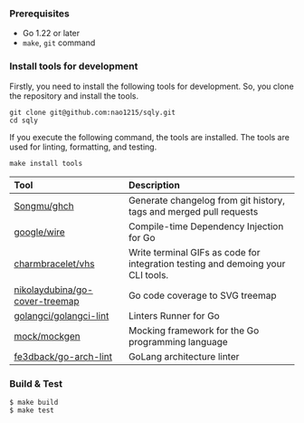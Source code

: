 ### Prerequisites

- Go 1.22 or later
- `make`, `git` command

### Install tools for development

Firstly, you need to install the following tools for development. So, you clone the repository and install the tools.

```shell
git clone git@github.com:nao1215/sqly.git
cd sqly
```

If you execute the following command, the tools are installed.  The tools are used for linting, formatting, and testing.

```shell
make install tools
```

| Tool | Description |
| :--- | :--- |
| [Songmu/ghch](https://github.com/Songmu/ghch) | Generate changelog from git history, tags and merged pull requests |
| [google/wire](https://github.com/google/wire) | Compile-time Dependency Injection for Go |
| [charmbracelet/vhs](https://github.com/charmbracelet/vhs) | Write terminal GIFs as code for integration testing and demoing your CLI tools. |
| [nikolaydubina/go-cover-treemap](https://github.com/nikolaydubina/go-cover-treemap) | Go code coverage to SVG treemap |
| [golangci/golangci-lint](https://github.com/golangci/golangci-lint) | Linters Runner for Go |
| [mock/mockgen](https://github.com/uber-go/mock) | Mocking framework for the Go programming language |
| [fe3dback/go-arch-lint](https://github.com/fe3dback/go-arch-lint) | GoLang architecture linter |



### Build & Test
```shell
$ make build
$ make test
```
